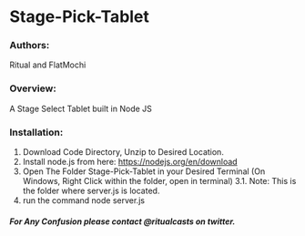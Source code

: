 # Stage-Pick-Tablet
### Authors:
Ritual and FlatMochi

### Overview:
A Stage Select Tablet built in Node JS

### Installation: 
  1. Download Code Directory, Unzip to Desired Location.
  2. Install node.js from here: https://nodejs.org/en/download
  3. Open The Folder Stage-Pick-Tablet in your Desired Terminal (On Windows, Right Click within the folder, open in terminal) 
      3.1. Note: This is the folder where server.js is located.
  4. run the command node server.js


##### For Any Confusion please contact @ritualcasts on twitter.
